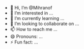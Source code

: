 - 👋 Hi, I’m @Mihranof
- 👀 I’m interested in ...
- 🌱 I’m currently learning ...
- 💞️ I’m looking to collaborate on ...
- 📫 How to reach me ...
- 😄 Pronouns: ...
- ⚡ Fun fact: ...

<!---
Mihranof/Mihranof is a ✨ special ✨ repository because its `README.md` (this file) appears on your GitHub profile.
You can click the Preview link to take a look at your changes.
--->

